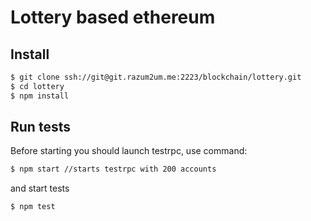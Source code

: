 # Lottery based ethereum

## Install

```sh
$ git clone ssh://git@git.razum2um.me:2223/blockchain/lottery.git
$ cd lottery
$ npm install
```

## Run tests

Before starting you should launch testrpc, use command:
```sh
$ npm start //starts testrpc with 200 accounts
```

and start tests

```sh
$ npm test
```
